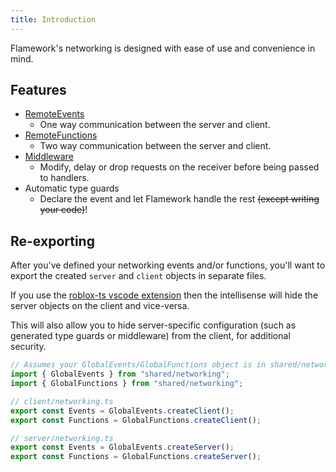 ```yaml
---
title: Introduction
---
```

Flamework's networking is designed with ease of use and convenience in mind.

## Features
- [RemoteEvents](./remote-events)
	- One way communication between the server and client.
- [RemoteFunctions](./remote-functions)
	- Two way communication between the server and client.
- [Middleware](./middleware)
	- Modify, delay or drop requests on the receiver before being passed to handlers.
- Automatic type guards
	- Declare the event and let Flamework handle the rest ~~(except writing your code)~~!

## Re-exporting
After you've defined your networking events and/or functions, you'll want to export the created `server` and `client` objects in separate files.

If you use the [roblox-ts vscode extension](https://marketplace.visualstudio.com/items?itemName=roblox-ts.vscode-roblox-ts) then the intellisense will hide the server objects on the client and vice-versa.

This will also allow you to hide server-specific configuration (such as generated type guards or middleware) from the client, for additional security.

```ts
// Assumes your GlobalEvents/GlobalFunctions object is in shared/networking.ts
import { GlobalEvents } from "shared/networking";
import { GlobalFunctions } from "shared/networking";

// client/networking.ts
export const Events = GlobalEvents.createClient();
export const Functions = GlobalFunctions.createClient();

// server/networking.ts
export const Events = GlobalEvents.createServer();
export const Functions = GlobalFunctions.createServer();
```
